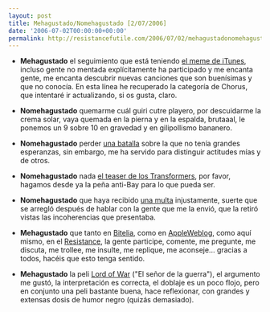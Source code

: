 ```yaml
---
layout: post
title: Mehagustado/Nomehagustado [2/07/2006]
date: '2006-07-02T00:00:00+00:00'
permalink: http://resistancefutile.com/2006/07/02/mehagustadonomehagustado-2072006/
---
```

- <span style="font-weight:bold;">Mehagustado</span> el seguimiento que está teniendo <a href="http://resistancefutile.blogspot.com/2006/06/meme-de-itunes.html">el meme de iTunes</a>, incluso gente no mentada explícitamente ha participado y me encanta gente, me encanta descubrir nuevas canciones que son buenísimas y que no conocía. En esta línea he recuperado la categoría de Chorus, que intentaré ir actualizando, si os gusta, claro.

- <span style="font-weight:bold;">Nomehagustado</span> quemarme cuál guiri cutre playero, por descuidarme la crema solar, vaya quemada en la pierna y en la espalda, brutaaal, le ponemos un 9 sobre 10 en gravedad y en gilipollismo bananero.

- <span style="font-weight:bold;">Nomehagustado</span> perder <a href="http://resistancefutile.blogspot.com/2006/06/he-luchado-y-he-perdido.html">una batalla</a> sobre la que no tenía grandes esperanzas, sin embargo, me ha servido para distinguir actitudes mías y de otros.

- <span style="font-weight:bold;">Nomehagustado</span> nada <a href="http://resistancefutile.blogspot.com/2006/06/los-transformers-vienen-de-marte-y-las.html">el teaser de los Transformers</a>, por favor, hagamos desde ya la peña anti-Bay para lo que pueda ser.

- <span style="font-weight:bold;">Nomehagustado</span> que haya recibido <a href="http://resistancefutile.blogspot.com/2006/06/unfairly-busted.html">una multa</a> injustamente, suerte que se arregló después de hablar con la gente que me la envió, que la retiró vistas las incoherencias que presentaba.

- <span style="font-weight:bold;">Mehagustado</span> que tanto en <a href="http://bitelia.com">Bitelia</a>, como en <a href="http://es.appleweblog.com">AppleWeblog</a>, como aquí mismo, en el <a href="http://resistancefutile.blogspot.com">Resistance</a>, la gente participe, comente, me pregunte, me discuta, me trollee, me insulte, me replique, me aconseje... gracias a todos, hacéis que esto tenga sentido.

- <span style="font-weight:bold;">Mehagustado</span> la peli <a href="http://www.imdb.com/title/tt0399295/">Lord of War</a> ("El señor de la guerra"), el argumento me gustó, la interpretación es correcta, el doblaje es un poco flojo, pero en conjunto una peli bastante buena, hace reflexionar, con grandes y extensas dosis de humor negro (quizás demasiado).
